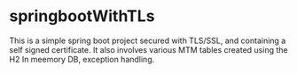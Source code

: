 # springbootWithTLs
This is a simple spring boot project secured with TLS/SSL, and containing a self signed certificate.
It also involves various MTM tables created using the H2 In meemory DB, exception handling.
